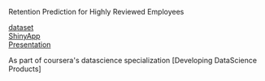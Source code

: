 Retention Prediction for Highly Reviewed Employees

[dataset](https://www.kaggle.com/ludobenistant/hr-analytics)  
[ShinyApp](https://dont404.shinyapps.io/retention/)  
[Presentation](https://dthapa.github.io/datasciencecoursera/developing_data_products/retention/pitch-rpubs.html/) 
 
As part of coursera's datascience specialization [Developing DataScience Products]

